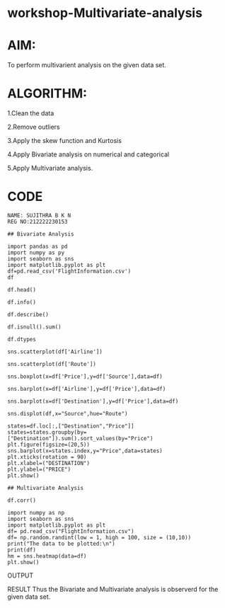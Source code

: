 # workshop-Multivariate-analysis

# AIM:
To perform multivarient analysis on the given data set.

# ALGORITHM:
1.Clean the data

2.Remove outliers

3.Apply the skew function and Kurtosis

4.Apply Bivariate analysis on numerical and categorical

5.Apply Multivariate analysis.

# CODE

```
NAME: SUJITHRA B K N
REG NO:212222230153

## Bivariate Analysis

import pandas as pd
import numpy as py
import seaborn as sns
import matplotlib.pyplot as plt
df=pd.read_csv('FlightInformation.csv')
df

df.head()

df.info()

df.describe()

df.isnull().sum()

df.dtypes

sns.scatterplot(df['Airline'])

sns.scatterplot(df['Route'])

sns.boxplot(x=df['Price'],y=df['Source'],data=df)

sns.barplot(x=df['Airline'],y=df['Price'],data=df)

sns.barplot(x=df['Destination'],y=df['Price'],data=df)

sns.displot(df,x="Source",hue="Route")

states=df.loc[:,["Destination","Price"]]
states=states.groupby(by=["Destination"]).sum().sort_values(by="Price")
plt.figure(figsize=(20,5))
sns.barplot(x=states.index,y="Price",data=states)
plt.xticks(rotation = 90)
plt.xlabel=("DESTINATION")
plt.ylabel=("PRICE")
plt.show()

## Multivariate Analysis 

df.corr()

import numpy as np
import seaborn as sns
import matplotlib.pyplot as plt
df= pd.read_csv("FlightInformation.csv")
df= np.random.randint(low = 1, high = 100, size = (10,10))
print("The data to be plotted:\n")
print(df)
hm = sns.heatmap(data=df)
plt.show()
```
OUTPUT

RESULT
Thus the Bivariate and Multivariate analysis is observerd for the given data set.
